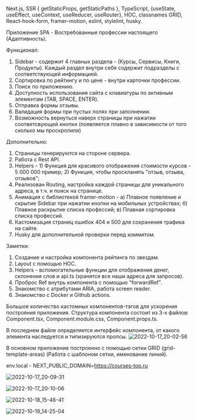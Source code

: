 Next.js, SSR { getStaticProps, getStaticPaths }, TypeScript, {useState, useEffect, useContext, useReducer, useRouter}, HOC, classnames  GRID, React-hook-form, framer-motion, eslint, stylelint, husky.

Приложение SPA - Востребованные профессии настоящего (Адаптивность).


Функционал:
1. Sidebar - содержит 4 главных раздела - (Курсы, Сервисы, Книги, Продукты). Каждый раздел внутри себя содержит подразделы с соответствующей информацией.
2. Сортировка по рейтингу и по цене -  внутри карточки профессии.
3. Поиск по приложению.
4. Доступность использования сайта с клавиатуры по активным элементам (TAB, SPACE, ENTER).
5. Отправка формы отзывы.
6. Валидация формы при пустых полях при заполнении.
7. Возможность вернуться наверх страницы при нажатии соответсвующей кнопки (появляется плавно в зависимости от того сколько мы проскролили)


Дополнительно:
1. Страницы генерируются на стороне сервера.
2. Работа с Rest API. 
3. Helpers - 1) Функция для красивого отображения стоимости курсов - 5 000 000 пример;
             2) Функция, чтобы проскланять "отзыв, отзыва, отзывов";
4. Реализован Routing, настройка каждой страницы для уникального адреса, в т.ч. и поиск на странице.
5. Анимация с библиотекой framer-motion - 
    а) Плавное появление и скрытие Sidebar при нажатии кнопки на мобильных устройствах;
    б) Плавное раскрытие списка профессий;
    в) Плавная сортировка списка профессий.
6. Кастомизация страниц ошибок 404 и 500 для сохранения трафика на сайте.
7. Husky для дополнительной проверки перед коммитом.
             
             
Заметки:
1. Создание и настройка компонента рейтинга по звездам.
2. Layout с помощью HOC.
3. Helpers - вспомогательные функции для отображения денег, склонения слов и api.ts (хранятся все наши адреса для запросов).
4. Проброс Ref внутрь компонента с помощью "forwardRef".
5. Знакомство с атрибутами ARIA, работа screen reader.
6. Знакомство с Docker и Github actions.
             
Большое количество кастомных компонентов-тэгов для ускорения построяния приложения. Структура компонента состоит из 3-х файлов: Component.tsx, Component.module.css, Component.props.ts.

В последнем файле определяется интерфейс компонента, от какого элемента наследуется и типизируются пропсы.
![2022-10-17_20-02-56](https://user-images.githubusercontent.com/101303690/196184169-482033c9-c768-4d95-b369-a45137f34e56.png)

В основном приложение построенно с помощью сетки GRID (grid-template-areas) (Работа с шаблоном сетки, именование линий).

env.local - NEXT_PUBLIC_DOMAIN=https://courses-top.ru

![2022-10-17_20-09-31](https://user-images.githubusercontent.com/101303690/196185643-f7ec7dad-7cb7-4d2b-93ac-734283192f12.png)


![2022-10-17_20-10-06](https://user-images.githubusercontent.com/101303690/196185689-da3bd78c-1a6c-413f-b182-3a7212b3490c.png)

![2022-10-18_15-46-41](https://user-images.githubusercontent.com/101303690/196382668-ef7e4202-a18b-47f6-a19b-dd4c2423f6aa.png)

![2022-10-19_14-25-04](https://user-images.githubusercontent.com/101303690/196624933-19ebbc1a-3504-431b-a850-72e4cbba6c75.png)


